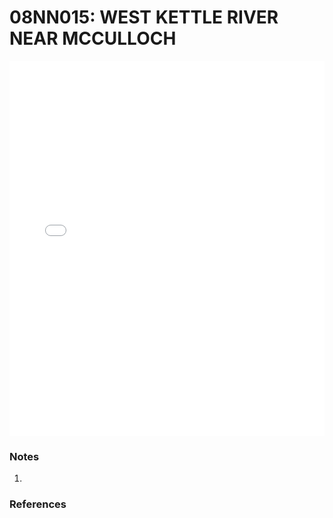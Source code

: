 # 08NN015: WEST KETTLE RIVER NEAR MCCULLOCH

<iframe src="/_static/stations/08NN015_fdc.html" width="100%" height="600" frameborder="0"></iframe>

### Notes
1. 

### References

